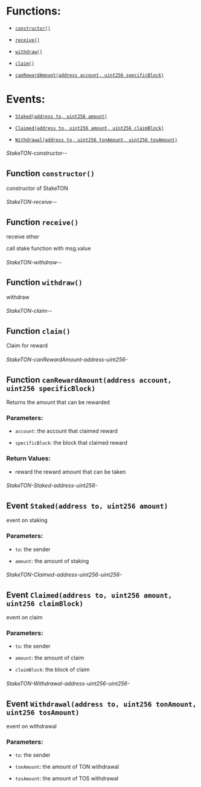 # Functions:

- [`constructor()`](#StakeTON-constructor--)

- [`receive()`](#StakeTON-receive--)

- [`withdraw()`](#StakeTON-withdraw--)

- [`claim()`](#StakeTON-claim--)

- [`canRewardAmount(address account, uint256 specificBlock)`](#StakeTON-canRewardAmount-address-uint256-)

# Events:

- [`Staked(address to, uint256 amount)`](#StakeTON-Staked-address-uint256-)

- [`Claimed(address to, uint256 amount, uint256 claimBlock)`](#StakeTON-Claimed-address-uint256-uint256-)

- [`Withdrawal(address to, uint256 tonAmount, uint256 tosAmount)`](#StakeTON-Withdrawal-address-uint256-uint256-)

###### StakeTON-constructor--

## Function `constructor()`

constructor of StakeTON

###### StakeTON-receive--

## Function `receive()`

receive ether

call stake function with msg.value

###### StakeTON-withdraw--

## Function `withdraw()`

withdraw

###### StakeTON-claim--

## Function `claim()`

Claim for reward

###### StakeTON-canRewardAmount-address-uint256-

## Function `canRewardAmount(address account, uint256 specificBlock)`

Returns the amount that can be rewarded

### Parameters:

- `account`:  the account that claimed reward

- `specificBlock`: the block that claimed reward

### Return Values:

- reward the reward amount that can be taken

###### StakeTON-Staked-address-uint256-

## Event `Staked(address to, uint256 amount)`

event on staking

### Parameters:

- `to`: the sender

- `amount`: the amount of staking

###### StakeTON-Claimed-address-uint256-uint256-

## Event `Claimed(address to, uint256 amount, uint256 claimBlock)`

event on claim

### Parameters:

- `to`: the sender

- `amount`: the amount of claim

- `claimBlock`: the block of claim

###### StakeTON-Withdrawal-address-uint256-uint256-

## Event `Withdrawal(address to, uint256 tonAmount, uint256 tosAmount)`

event on withdrawal

### Parameters:

- `to`: the sender

- `tonAmount`: the amount of TON withdrawal

- `tosAmount`: the amount of TOS withdrawal

